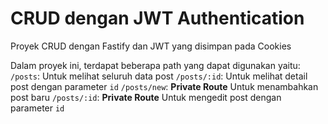 # CRUD dengan JWT Authentication
Proyek CRUD dengan Fastify dan JWT yang disimpan pada Cookies

Dalam proyek ini, terdapat beberapa path yang dapat digunakan yaitu:
`/posts`: Untuk melihat seluruh data post
`/posts/:id`: Untuk melihat detail post dengan parameter `id`
`/posts/new`: **Private Route** Untuk menambahkan post baru
`/posts/:id`: **Private Route** Untuk mengedit post dengan parameter `id`

